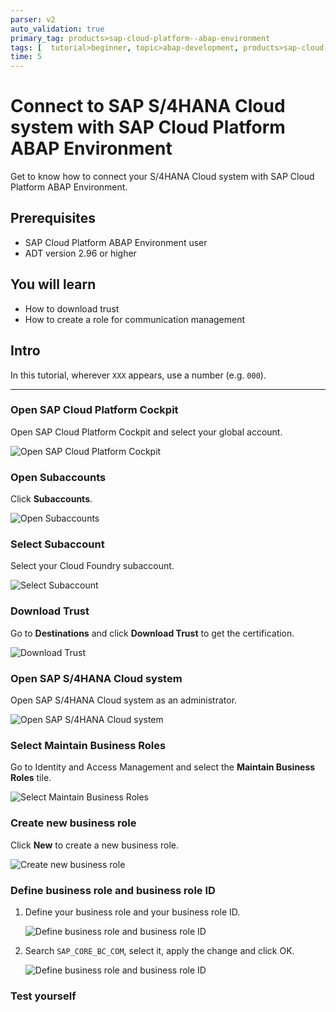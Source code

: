 ```yaml
---
parser: v2
auto_validation: true
primary_tag: products>sap-cloud-platform--abap-environment
tags: [  tutorial>beginner, topic>abap-development, products>sap-cloud-platform, tutorial>license ]
time: 5
---
```


# Connect to SAP S/4HANA Cloud system with SAP Cloud Platform ABAP Environment
<!-- description --> Get to know how to connect your S/4HANA Cloud system with SAP Cloud Platform ABAP Environment.

## Prerequisites  
  - SAP Cloud Platform ABAP Environment user
  - ADT version 2.96 or higher

## You will learn
  - How to download trust
  - How to create a role for communication management

## Intro
In this tutorial, wherever `XXX` appears, use a number (e.g. `000`).

---


### Open SAP Cloud Platform Cockpit

Open SAP Cloud Platform Cockpit and select your global account.

![Open SAP Cloud Platform Cockpit](cockpit.png)


### Open Subaccounts

Click **Subaccounts**.

![Open Subaccounts](subaccounts.png)


### Select Subaccount

Select your Cloud Foundry subaccount.

![Select Subaccount](foundry.png)


### Download Trust

Go to **Destinations** and click **Download Trust** to get the certification.

![Download Trust](trust.png)


### Open SAP S/4HANA Cloud system

Open SAP S/4HANA Cloud system as an administrator.

![Open SAP S/4HANA Cloud system](s4hana.png)


### Select Maintain Business Roles

Go to Identity and Access Management and select the **Maintain Business Roles** tile.

![Select Maintain Business Roles](identity.png)


### Create new business role

Click **New** to create a new business role.

![Create new business role](new.png)


### Define business role and business role ID


  1. Define your business role and your business role ID.

      ![Define business role and business role ID](role.png)

  2. Search `SAP_CORE_BC_COM`, select it, apply the change and click OK.

      ![Define business role and business role ID](add.png)



### Test yourself



